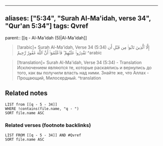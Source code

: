 
---
aliases: ["5:34", "Surah Al-Ma'idah, verse 34", "Qur'an 5:34"]
tags: Qvref
---

parent:: [[q - Al-Ma'idah (5)|Al-Ma'idah]]

> [!arabic]+ Surah Al-Ma'idah, Verse 34 (5:34)
> <span class="quran-arabic">إِلَّا ٱلَّذِينَ تَابُوا۟ مِن قَبْلِ أَن تَقْدِرُوا۟ عَلَيْهِمْ ۖ فَٱعْلَمُوٓا۟ أَنَّ ٱللَّهَ غَفُورٌ رَّحِيمٌ</span>
^arabic

> [!translation]+ Surah Al-Ma'idah, Verse 34 (5:34) - Translation
> Исключением являются те, которые раскаялись и вернулись до того, как вы получили власть над ними. Знайте же, что Аллах - Прощающий, Милосердный.
^translation



## Related notes
```dataview
LIST from [[q - 5 - 34]]
WHERE !contains(file.name, "q - ")
SORT file.name ASC
```

### Related verses (footnote backlinks)
```dataview
LIST FROM [[q - 5 - 34]] AND #Qvref
SORT file.name ASC
```

